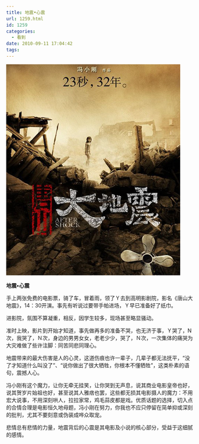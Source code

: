 ```yaml
---
title: 地震•心震
url: 1259.html
id: 1259
categories:
  - 看到
date: 2010-09-11 17:04:42
tags:
---
```


![](/images/attachments/month_1009/d201092717518.jpg)  
  

**地震•心震**

  
手上两张免费的电影票，骑了车，冒着雨，领了Ｙ去到高明影剧院，影名《唐山大地震》，14：30开演。事先有听说过要带手帕进场，Ｙ早已准备好了纸巾。  
  
进影院，氛围不算凝重，相反，因学生较多，现场甚至略显骚动。  
  
准时上映，影片到开始才知道，事先做再多的准备不哭，也无济于事，Ｙ哭了，N次，我哭了，Ｎ次，身边的男男女女，老老少少，哭了，Ｎ次，一次集体的痛哭为大灾难做了些许注脚：同苦同悲同理心。  
  
地震带来的最大伤害是人的心灵，这道伤痕也许一辈子，几辈子都无法抚平，“没了才知道什么叫没了”、“说你做出了很大牺牲，你根本不懂牺牲”，这类朴素的语句，震撼人心。  
  
冯小刚有这个魔力，让你无牵无挂笑，让你哭到无声息，说其商业电影皇帝也好，说其贺岁片始祖也好，甚至说其人雅痞也罢，这些都无损其电影摄人的魔力：不用宏大说事，不用深刻哄人，拉拉家常，鸡毛蒜皮都是戏。优质话题的选择，切入点的合情合理是电影恒久地母题，冯小刚在努力，你我也不应只停留在简单抑或深刻的批判，尤其不要刻意或伪装成哗众取宠。  
  
悲情总有悲情的力量，地震背后的心震是其电影及小说的核心部分，受益于这细腻的感情。